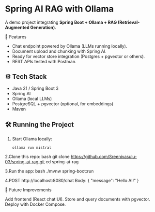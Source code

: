 # Spring AI RAG with Ollama

A demo project integrating **Spring Boot + Ollama + RAG (Retrieval-Augmented Generation)**.

🚀 Features
- Chat endpoint powered by Ollama (LLMs running locally).
- Document upload and chunking with Spring AI.
- Ready for vector store integration (Postgres + pgvector or others).
- REST APIs tested with Postman.

## ⚙️ Tech Stack
- Java 21 / Spring Boot 3
- Spring AI
- Ollama (local LLMs)
- PostgreSQL + pgvector (optional, for embeddings)
- Maven

## 🛠️ Running the Project
1. Start Ollama locally:
   ```bash
   ollama run mistral
   
2.Clone this repo:
   bash
   git clone https://github.com/Sreenivasulu-03/spring-ai-rag.git
cd spring-ai-rag

3.Run the app:
   bash
   ./mvnw spring-boot:run

4.POST http://localhost:8080/chat
Body: { "message": "Hello AI!" }


📌 Future Improvements

Add frontend (React chat UI).
Store and query documents with pgvector.
Deploy with Docker Compose.


